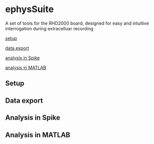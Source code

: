 # ephysSuite
A set of tools for the RHD2000 board, designed for easy and intuitive interrogation during extracelluar recording 

<a href="#setup">setup</a>

<a href="#export">data export</a>

<a href="#Spike">analysis in Spike</a>

<a href="#matlab">analysis in MATLAB  </a>

 <a name="setup">
 <h2>Setup</h2>
 </a>

<a name="export">
<h2>Data export</h2>
</a>
 
 <a name="Spike">
 <h2>Analysis in Spike</h2>
 </a>
 
 
 <a name="matlab">
 <h2>Analysis in MATLAB</h2>
 </a>
